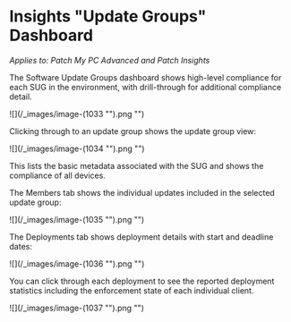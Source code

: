 # Insights "Update Groups" Dashboard

_Applies to: Patch My PC Advanced and Patch Insights_

The Software Update Groups dashboard shows high-level compliance for each SUG in the environment, with drill-through for additional compliance detail.

!\[]\(/\_images/image-(1033 "").png "")

Clicking through to an update group shows the update group view:

!\[]\(/\_images/image-(1034 "").png "")

This lists the basic metadata associated with the SUG and shows the compliance of all devices.

The Members tab shows the individual updates included in the selected update group:

!\[]\(/\_images/image-(1035 "").png "")

The Deployments tab shows deployment details with start and deadline dates:

!\[]\(/\_images/image-(1036 "").png "")

You can click through each deployment to see the reported deployment statistics including the enforcement state of each individual client.

!\[]\(/\_images/image-(1037 "").png "")
